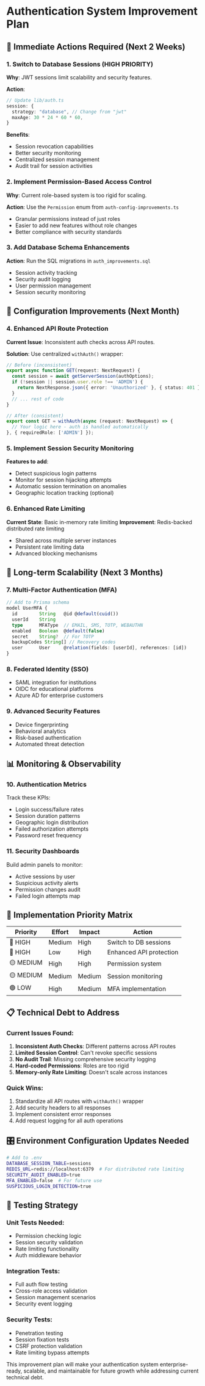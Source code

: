 # Authentication System Improvement Plan

## 🎯 **Immediate Actions Required (Next 2 Weeks)**

### 1. **Switch to Database Sessions** (HIGH PRIORITY)
**Why**: JWT sessions limit scalability and security features.

**Action**:
```typescript
// Update lib/auth.ts
session: {
  strategy: "database", // Change from "jwt"
  maxAge: 30 * 24 * 60 * 60,
}
```

**Benefits**:
- Session revocation capabilities
- Better security monitoring
- Centralized session management
- Audit trail for session activities

### 2. **Implement Permission-Based Access Control**
**Why**: Current role-based system is too rigid for scaling.

**Action**: Use the `Permission` enum from `auth-config-improvements.ts`
- Granular permissions instead of just roles
- Easier to add new features without role changes
- Better compliance with security standards

### 3. **Add Database Schema Enhancements**
**Action**: Run the SQL migrations in `auth_improvements.sql`
- Session activity tracking
- Security audit logging
- User permission management
- Session security monitoring

## 🔧 **Configuration Improvements (Next Month)**

### 4. **Enhanced API Route Protection**
**Current Issue**: Inconsistent auth checks across API routes.

**Solution**: Use centralized `withAuth()` wrapper:
```typescript
// Before (inconsistent)
export async function GET(request: NextRequest) {
  const session = await getServerSession(authOptions);
  if (!session || session.user.role !== 'ADMIN') {
    return NextResponse.json({ error: 'Unauthorized' }, { status: 401 });
  }
  // ... rest of code
}

// After (consistent)
export const GET = withAuth(async (request: NextRequest) => {
  // Your logic here - auth is handled automatically
}, { requiredRole: ['ADMIN'] });
```

### 5. **Implement Session Security Monitoring**
**Features to add**:
- Detect suspicious login patterns
- Monitor for session hijacking attempts
- Automatic session termination on anomalies
- Geographic location tracking (optional)

### 6. **Enhanced Rate Limiting**
**Current State**: Basic in-memory rate limiting
**Improvement**: Redis-backed distributed rate limiting
- Shared across multiple server instances
- Persistent rate limiting data
- Advanced blocking mechanisms

## 🚀 **Long-term Scalability (Next 3 Months)**

### 7. **Multi-Factor Authentication (MFA)**
```typescript
// Add to Prisma schema
model UserMFA {
  id        String   @id @default(cuid())
  userId    String
  type      MFAType  // EMAIL, SMS, TOTP, WEBAUTHN
  enabled   Boolean  @default(false)
  secret    String?  // For TOTP
  backupCodes String[] // Recovery codes
  user      User     @relation(fields: [userId], references: [id])
}
```

### 8. **Federated Identity (SSO)**
- SAML integration for institutions
- OIDC for educational platforms
- Azure AD for enterprise customers

### 9. **Advanced Security Features**
- Device fingerprinting
- Behavioral analytics
- Risk-based authentication
- Automated threat detection

## 📊 **Monitoring & Observability**

### 10. **Authentication Metrics**
Track these KPIs:
- Login success/failure rates
- Session duration patterns
- Geographic login distribution
- Failed authorization attempts
- Password reset frequency

### 11. **Security Dashboards**
Build admin panels to monitor:
- Active sessions by user
- Suspicious activity alerts
- Permission changes audit
- Failed login attempts map

## 🔨 **Implementation Priority Matrix**

| Priority | Effort | Impact | Action |
|----------|---------|---------|---------|
| 🔴 HIGH | Medium | High | Switch to DB sessions |
| 🔴 HIGH | Low | High | Enhanced API protection |
| 🟡 MEDIUM | High | High | Permission system |
| 🟡 MEDIUM | Medium | Medium | Session monitoring |
| 🟢 LOW | High | Medium | MFA implementation |

## 📋 **Technical Debt to Address**

### Current Issues Found:
1. **Inconsistent Auth Checks**: Different patterns across API routes
2. **Limited Session Control**: Can't revoke specific sessions
3. **No Audit Trail**: Missing comprehensive security logging
4. **Hard-coded Permissions**: Roles are too rigid
5. **Memory-only Rate Limiting**: Doesn't scale across instances

### Quick Wins:
1. Standardize all API routes with `withAuth()` wrapper
2. Add security headers to all responses
3. Implement consistent error responses
4. Add request logging for all auth operations

## 🎛️ **Environment Configuration Updates Needed**

```bash
# Add to .env
DATABASE_SESSION_TABLE=sessions
REDIS_URL=redis://localhost:6379  # For distributed rate limiting
SECURITY_AUDIT_ENABLED=true
MFA_ENABLED=false  # For future use
SUSPICIOUS_LOGIN_DETECTION=true
```

## 🧪 **Testing Strategy**

### Unit Tests Needed:
- Permission checking logic
- Session security validation
- Rate limiting functionality
- Auth middleware behavior

### Integration Tests:
- Full auth flow testing
- Cross-role access validation
- Session management scenarios
- Security event logging

### Security Tests:
- Penetration testing
- Session fixation tests
- CSRF protection validation
- Rate limiting bypass attempts

This improvement plan will make your authentication system enterprise-ready, scalable, and maintainable for future growth while addressing current technical debt.
